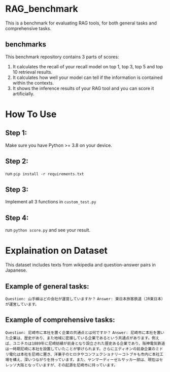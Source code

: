 # RAG_benchmark
This is a benchmark for evaluating RAG tools, for both general tasks and comprehensive tasks.
## benchmarks
This benchmark repository contains 3 parts of scores:

1. It calculates the recall of your recall model on top 1, top 3, top 5 and top 10 retrieval results.
2. It calculates how well your model can tell if the information is contained within the contexts.
3. It shows the inference results of your RAG tool and you can score it artificially.

# How To Use
## Step 1:
Make sure you have Python >= 3.8 on your device.
## Step 2:
run `pip install -r requirements.txt`
## Step 3:
Implement all 3 functions in `custom_test.py`
## Step 4:
run `python score.py` and see your result.
# Explaination on Dataset
This dataset includes texts from wikipedia and question-answer pairs in Japanese.
## Example of general tasks:
`Question: 山手線はどの会社が運営していますか？`
`Answer: 東日本旅客鉄道（JR東日本）が運営しています。`
## Example of comprehensive tasks:
`Question: 尼崎市に本社を置く企業の共通点とは何ですか？`
`Answer: 尼崎市に本社を置いた企業は、歴史があり、また地域に密接している企業であるという共通点があります。例えば、ユニチカは1889年に尼崎紡績が前身となり設立された歴史ある企業であり、阪神電気鉄道は一時期尼崎に本社を設置していたことが挙げられます。さらにエディオンの前身企業のミドリ電化は本社を尼崎に置き、洋菓子のヒロタやコンフェクショナリーコトブキも市内に本社工場を構え、深いつながりを持っています。また、ヤンマーディーゼルサッカー部は、現在はセレッソ大阪となっていますが、その起源を尼崎市に持っています。`
